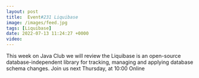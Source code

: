 ```yaml
---
layout: post
title:  Event#231 Liquibase
image: /images/feed.jpg
tags: [Liquibase]
date: 2022-07-13 11:24:27 +0000
video: 
---
```


This week on Java Club we will review the Liquibase is an open-source database-independent library for tracking, managing and applying database schema changes.
Join us next Thursday, at 10:00 Online

